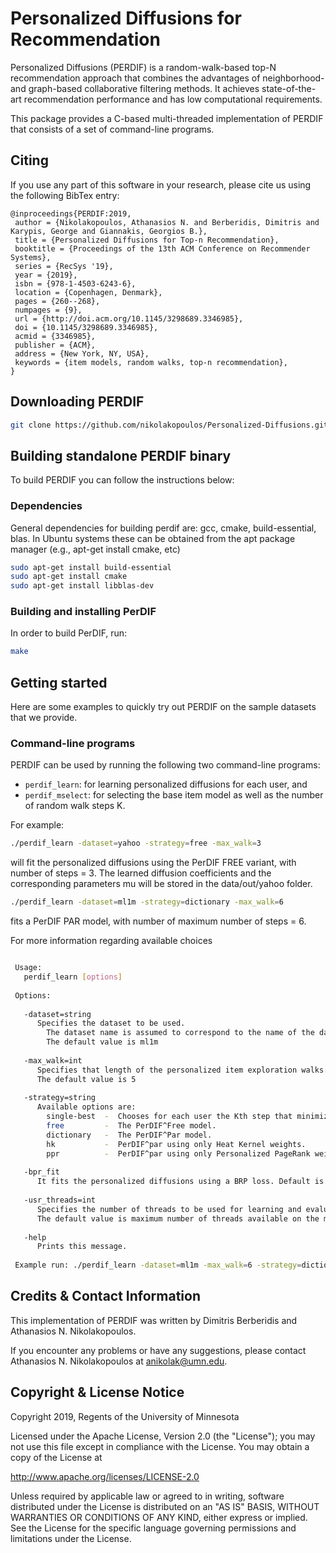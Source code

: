 # Personalized Diffusions for Recommendation

Personalized Diffusions (PERDIF) is a random-walk-based top-N recommendation approach that combines the advantages of neighborhood- and graph-based collaborative filtering methods. It achieves state-of-the-art recommendation performance and has low computational requirements.

This package provides a C-based multi-threaded implementation of PERDIF that consists of a set of command-line programs. 


## Citing
If you use any part of this software in your research, please cite us using the
following BibTex entry:

```
@inproceedings{PERDIF:2019,
 author = {Nikolakopoulos, Athanasios N. and Berberidis, Dimitris and Karypis, George and Giannakis, Georgios B.},
 title = {Personalized Diffusions for Top-n Recommendation},
 booktitle = {Proceedings of the 13th ACM Conference on Recommender Systems},
 series = {RecSys '19},
 year = {2019},
 isbn = {978-1-4503-6243-6},
 location = {Copenhagen, Denmark},
 pages = {260--268},
 numpages = {9},
 url = {http://doi.acm.org/10.1145/3298689.3346985},
 doi = {10.1145/3298689.3346985},
 acmid = {3346985},
 publisher = {ACM},
 address = {New York, NY, USA},
 keywords = {item models, random walks, top-n recommendation},
} 
```


##  Downloading PERDIF

```bash
git clone https://github.com/nikolakopoulos/Personalized-Diffusions.git
```

## Building standalone PERDIF binary 

To build PERDIF you can follow the instructions below:

### Dependencies

General dependencies for building perdif are: gcc, cmake, build-essential, blas.
In Ubuntu systems these can be obtained from the apt package manager (e.g., apt-get install cmake, etc) 

```bash
sudo apt-get install build-essential
sudo apt-get install cmake
sudo apt-get install libblas-dev
```

### Building and installing PerDIF  

In order to build PerDIF, run:

```bash
make
```

## Getting started

Here are some examples to quickly try out PERDIF on the sample datasets that we provide.


###  Command-line programs
PERDIF can be used by running the following two command-line programs:
- `perdif_learn`: for learning personalized diffusions for each user, and
- `perdif_mselect`: for selecting the base item model as well as the number of random walk steps K.

For example: 
```bash
./perdif_learn -dataset=yahoo -strategy=free -max_walk=3
```
will fit the personalized diffusions using the PerDIF FREE variant, with number of steps = 3. 
The learned diffusion coefficients and the corresponding parameters mu will be stored in the data/out/yahoo folder.

```bash
./perdif_learn -dataset=ml1m -strategy=dictionary -max_walk=6
```
fits a PerDIF PAR model, with number of maximum number of steps = 6. 

For more information regarding available choices  

```bash

 Usage:
   perdif_learn [options]
 
 Options:
 
   -dataset=string
      Specifies the dataset to be used.
        The dataset name is assumed to correspond to the name of the dataset folder in data/in and data/out directories.
        The default value is ml1m
 
   -max_walk=int
      Specifies that length of the personalized item exploration walks.
      The default value is 5
 
   -strategy=string
      Available options are:
        single-best  -  Chooses for each user the Kth step that minimizes training error [default].
        free         -  The PerDIF^Free model.
        dictionary   -  The PerDIF^Par model.
        hk           -  PerDIF^par using only Heat Kernel weights.
        ppr          -  PerDIF^par using only Personalized PageRank weights.
 
   -bpr_fit
      It fits the personalized diffusions using a BRP loss. Default is RMSE
 
   -usr_threads=int
      Specifies the number of threads to be used for learning and evaluating the model.
      The default value is maximum number of threads available on the machine.
 
   -help
      Prints this message.
 
 Example run: ./perdif_learn -dataset=ml1m -max_walk=6 -strategy=dictionary
```

## Credits & Contact Information

This implementation of PERDIF was written by Dimitris Berberidis and Athanasios N. Nikolakopoulos.

If you encounter any problems or have any suggestions, please contact Athanasios N. Nikolakopoulos at <a href="mailto:anikolak@umn.edu">anikolak@umn.edu</a>.


## Copyright & License Notice
Copyright 2019, Regents of the University of Minnesota

Licensed under the Apache License, Version 2.0 (the "License"); you may not use this file except in compliance with the License. You may obtain a copy of the License at

http://www.apache.org/licenses/LICENSE-2.0

Unless required by applicable law or agreed to in writing, software distributed under the License is distributed on an "AS IS" BASIS, WITHOUT WARRANTIES OR CONDITIONS OF ANY KIND, either express or implied. See the License for the specific language governing permissions and limitations under the License.
